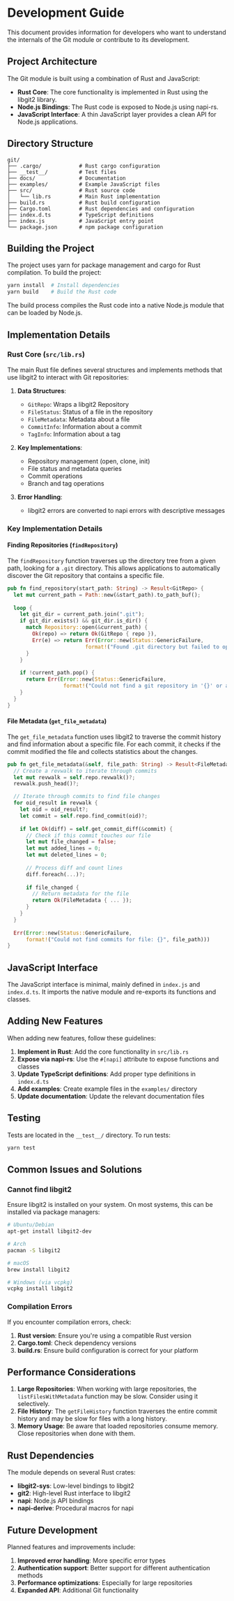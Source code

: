 # Development Guide

This document provides information for developers who want to understand the internals of the Git module or contribute to its development.

## Project Architecture

The Git module is built using a combination of Rust and JavaScript:

- **Rust Core**: The core functionality is implemented in Rust using the libgit2 library.
- **Node.js Bindings**: The Rust code is exposed to Node.js using napi-rs.
- **JavaScript Interface**: A thin JavaScript layer provides a clean API for Node.js applications.

## Directory Structure

```
git/
├── .cargo/            # Rust cargo configuration
├── __test__/          # Test files
├── docs/              # Documentation
├── examples/          # Example JavaScript files
├── src/               # Rust source code
│   └── lib.rs         # Main Rust implementation
├── build.rs           # Rust build configuration
├── Cargo.toml         # Rust dependencies and configuration
├── index.d.ts         # TypeScript definitions
├── index.js           # JavaScript entry point
└── package.json       # npm package configuration
```

## Building the Project

The project uses yarn for package management and cargo for Rust compilation. To build the project:

```bash
yarn install  # Install dependencies
yarn build    # Build the Rust code
```

The build process compiles the Rust code into a native Node.js module that can be loaded by Node.js.

## Implementation Details

### Rust Core (`src/lib.rs`)

The main Rust file defines several structures and implements methods that use libgit2 to interact with Git repositories:

1. **Data Structures**:
   - `GitRepo`: Wraps a libgit2 Repository
   - `FileStatus`: Status of a file in the repository
   - `FileMetadata`: Metadata about a file
   - `CommitInfo`: Information about a commit
   - `TagInfo`: Information about a tag

2. **Key Implementations**:
   - Repository management (open, clone, init)
   - File status and metadata queries
   - Commit operations
   - Branch and tag operations

3. **Error Handling**:
   - libgit2 errors are converted to napi errors with descriptive messages

### Key Implementation Details

#### Finding Repositories (`findRepository`)

The `findRepository` function traverses up the directory tree from a given path, looking for a `.git` directory. This allows applications to automatically discover the Git repository that contains a specific file.

```rust
pub fn find_repository(start_path: String) -> Result<GitRepo> {
  let mut current_path = Path::new(&start_path).to_path_buf();
  
  loop {
    let git_dir = current_path.join(".git");
    if git_dir.exists() && git_dir.is_dir() {
      match Repository::open(&current_path) {
        Ok(repo) => return Ok(GitRepo { repo }),
        Err(e) => return Err(Error::new(Status::GenericFailure, 
                         format!("Found .git directory but failed to open repository: {}", e))),
      }
    }
    
    if !current_path.pop() {
      return Err(Error::new(Status::GenericFailure, 
                  format!("Could not find a git repository in '{}' or any parent directory", start_path)));
    }
  }
}
```

#### File Metadata (`get_file_metadata`)

The `get_file_metadata` function uses libgit2 to traverse the commit history and find information about a specific file. For each commit, it checks if the commit modified the file and collects statistics about the changes.

```rust
pub fn get_file_metadata(&self, file_path: String) -> Result<FileMetadata> {
  // Create a revwalk to iterate through commits
  let mut revwalk = self.repo.revwalk()?;
  revwalk.push_head()?;

  // Iterate through commits to find file changes
  for oid_result in revwalk {
    let oid = oid_result?;
    let commit = self.repo.find_commit(oid)?;
    
    if let Ok(diff) = self.get_commit_diff(&commit) {
      // Check if this commit touches our file
      let mut file_changed = false;
      let mut added_lines = 0;
      let mut deleted_lines = 0;
      
      // Process diff and count lines
      diff.foreach(...)?;
      
      if file_changed {
        // Return metadata for the file
        return Ok(FileMetadata { ... });
      }
    }
  }
  
  Err(Error::new(Status::GenericFailure, 
      format!("Could not find commits for file: {}", file_path)))
}
```

## JavaScript Interface

The JavaScript interface is minimal, mainly defined in `index.js` and `index.d.ts`. It imports the native module and re-exports its functions and classes.

## Adding New Features

When adding new features, follow these guidelines:

1. **Implement in Rust**: Add the core functionality in `src/lib.rs`
2. **Expose via napi-rs**: Use the `#[napi]` attribute to expose functions and classes
3. **Update TypeScript definitions**: Add proper type definitions in `index.d.ts`
4. **Add examples**: Create example files in the `examples/` directory
5. **Update documentation**: Update the relevant documentation files

## Testing

Tests are located in the `__test__/` directory. To run tests:

```bash
yarn test
```

## Common Issues and Solutions

### Cannot find libgit2

Ensure libgit2 is installed on your system. On most systems, this can be installed via package managers:

```bash
# Ubuntu/Debian
apt-get install libgit2-dev

# Arch
pacman -S libgit2

# macOS
brew install libgit2

# Windows (via vcpkg)
vcpkg install libgit2
```

### Compilation Errors

If you encounter compilation errors, check:

1. **Rust version**: Ensure you're using a compatible Rust version
2. **Cargo.toml**: Check dependency versions
3. **build.rs**: Ensure build configuration is correct for your platform

## Performance Considerations

1. **Large Repositories**: When working with large repositories, the `listFilesWithMetadata` function may be slow. Consider using it selectively.
2. **File History**: The `getFileHistory` function traverses the entire commit history and may be slow for files with a long history.
3. **Memory Usage**: Be aware that loaded repositories consume memory. Close repositories when done with them.

## Rust Dependencies

The module depends on several Rust crates:

- **libgit2-sys**: Low-level bindings to libgit2
- **git2**: High-level Rust interface to libgit2
- **napi**: Node.js API bindings
- **napi-derive**: Procedural macros for napi

## Future Development

Planned features and improvements include:

1. **Improved error handling**: More specific error types
2. **Authentication support**: Better support for different authentication methods
3. **Performance optimizations**: Especially for large repositories
4. **Expanded API**: Additional Git functionality 